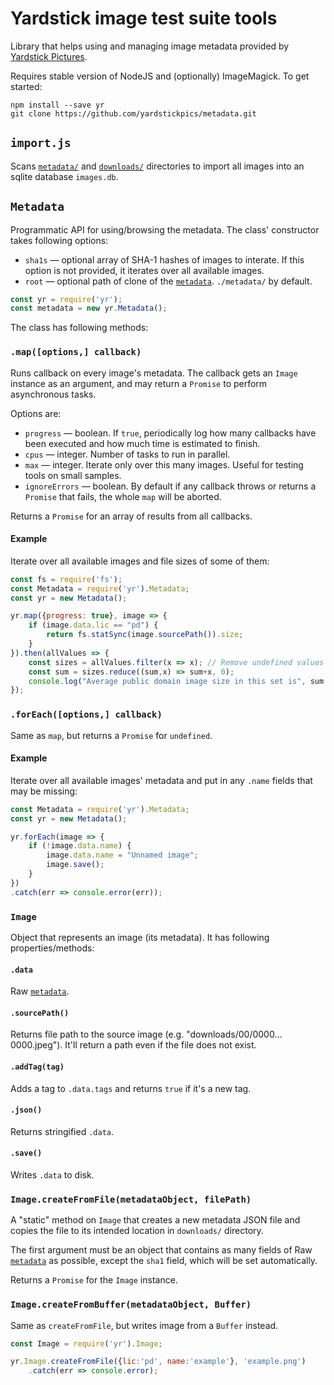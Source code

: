 # Yardstick image test suite tools

Library that helps using and managing image metadata provided by [Yardstick Pictures](https://yardstick.pictures/).

Requires stable version of NodeJS and (optionally) ImageMagick. To get started:

    npm install --save yr
    git clone https://github.com/yardstickpics/metadata.git

## `import.js`

Scans [`metadata/`](https://github.com/yardstickpics/metadata#readme) and [`downloads/`](https://yardstick.pictures/#download)
directories to import all images into an sqlite database `images.db`.

## `Metadata`

Programmatic API for using/browsing the metadata. The class' constructor takes following options:

 * `sha1s` — optional array of SHA-1 hashes of images to interate. If this option is not provided, it iterates over all available images.
 * `root` — optional path of clone of the [`metadata`](https://github.com/yardstickpics/metadata). `./metadata/` by default.

```js
const yr = require('yr');
const metadata = new yr.Metadata();
```

The class has following methods:

### `.map([options,] callback)`

Runs callback on every image's metadata. The callback gets an `Image` instance as an argument, and may return a `Promise` to perform asynchronous tasks.

Options are:

 * `progress` — boolean. If `true`, periodically log how many callbacks have been executed and how much time is estimated to finish.
 * `cpus` — integer. Number of tasks to run in parallel.
 * `max` — integer. Iterate only over this many images. Useful for testing tools on small samples.
 * `ignoreErrors` — boolean. By default if any callback throws or returns a `Promise` that fails, the whole `map` will be aborted.

Returns a `Promise` for an array of results from all callbacks.

#### Example

Iterate over all available images and file sizes of some of them:

```js
const fs = require('fs');
const Metadata = require('yr').Metadata;
const yr = new Metadata();

yr.map({progress: true}, image => {
    if (image.data.lic == "pd") {
        return fs.statSync(image.sourcePath()).size;
    }
}).then(allValues => {
    const sizes = allValues.filter(x => x); // Remove undefined values
    const sum = sizes.reduce((sum,x) => sum+x, 0);
    console.log("Average public domain image size in this set is", sum / sizes.length);
});
```

### `.forEach([options,] callback)`

Same as `map`, but returns a `Promise` for `undefined`.

#### Example

Iterate over all available images' metadata and put in any `.name` fields that may be missing:

```js
const Metadata = require('yr').Metadata;
const yr = new Metadata();

yr.forEach(image => {
    if (!image.data.name) {
        image.data.name = "Unnamed image";
        image.save();
    }
})
.catch(err => console.error(err));
```

### `Image`

Object that represents an image (its metadata). It has following properties/methods:

#### `.data`

Raw [`metadata`](https://github.com/yardstickpics/metadata#readme).

#### `.sourcePath()`

Returns file path to the source image (e.g. "downloads/00/0000…0000.jpeg"). It'll return a path even if the file does not exist.

#### `.addTag(tag)`

Adds a tag to `.data.tags` and returns `true` if it's a new tag.

#### `.json()`

Returns stringified `.data`.

#### `.save()`

Writes `.data` to disk.

### `Image.createFromFile(metadataObject, filePath)`

A "static" method on `Image` that creates a new metadata JSON file and copies the file to its intended location in `downloads/` directory.

The first argument must be an object that contains as many fields of Raw [`metadata`](https://github.com/yardstickpics/metadata#readme) as possible, except the `sha1` field, which will be set automatically.

Returns a `Promise` for the `Image` instance.

### `Image.createFromBuffer(metadataObject, Buffer)`

Same as `createFromFile`, but writes image from a `Buffer` instead.

```js
const Image = require('yr').Image;

yr.Image.createFromFile({lic:'pd', name:'example'}, 'example.png')
    .catch(err => console.error);
